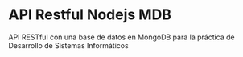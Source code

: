 # API Restful Nodejs MDB
API RESTful con una base de datos en MongoDB para la práctica de Desarrollo de Sistemas Informáticos
